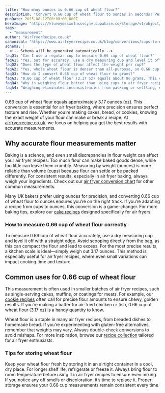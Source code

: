 ```yaml
---
title: "How many ounces is 0.66 cup of wheat flour?"
description: "Convert 0.66 cup of wheat flour to ounces in seconds! Perfect for air fryer baking with precise measurements."
pubDate: 2025-08-12T00:00:00.000Z
heroImage: "https://klueoymssxwfnxsvcyhv.supabase.co/storage/v1/object/public/Shmucket/how-many-ounces-is-0-66-cup-of-wheat-flour.webp"
tags:
  - "measurement"
author: "AirFryerRecipe.co.uk"
canonical: "https://www.airfryerrecipe.co.uk/blog/conversions/cups-to-ounces/how-many-ounces-is-0-66-cup-of-wheat-flour"
schema: |
  <!-- Schema will be generated automatically -->
faqQ1: "Can I use a regular cup to measure 0.66 cup of wheat flour?"
faqA1: "Yes, but for accuracy, use a dry measuring cup and level it off with a knife. For best results, weigh 3.17 ounces on a kitchen scale, especially for air fryer recipes where precision matters."
faqQ2: "Does the type of wheat flour affect the weight per cup?"
faqA2: "Yes, whole wheat flour is denser than all-purpose, so 0.66 cup may weigh slightly more. Always check specific conversions if using specialty flours in air fryer baking."
faqQ3: "How do I convert 0.66 cup of wheat flour to grams?"
faqA3: "0.66 cup of wheat flour (3.17 oz) equals about 90 grams. This conversion is useful for UK bakers using metric measurements in air fryer recipes."
faqQ4: "Why is weighing flour better than using cups in air fryer recipes?"
faqA4: "Weighing eliminates inconsistencies from packing or settling, ensuring perfect texture. Air fryers cook quickly, so precise measurements prevent under- or over-baking."
---
```

<p>0.66 cup of wheat flour equals approximately 3.17 ounces (oz). This conversion is essential for air fryer baking, where precision ensures perfect texture and rise. Whether you’re making cakes, bread, or cookies, knowing the exact weight of your flour can make or break a recipe. At <a href=https://www.airfryerrecipe.co.uk>airfryerrecipe.co.uk</a>, we focus on helping you get the best results with accurate measurements.</p>  

<h2>Why accurate flour measurements matter</h2>  
<p>Baking is a science, and even small discrepancies in flour weight can affect your air fryer recipes. Too much flour can make baked goods dense, while too little can leave them crumbly. Measuring by weight (ounces) is more reliable than volume (cups) because flour can settle or be packed differently. For consistent results, especially in air fryer baking, always weigh your ingredients. Check out our <a href=https://www.airfryerrecipe.co.uk/air-fryer-conversion-chart>air fryer conversion chart</a> for other common measurements.</p>  

<p>Many UK bakers prefer using ounces for precision, and converting 0.66 cup of wheat flour to ounces ensures you’re on the right track. If you’re adapting a recipe from cups to ounces, this conversion is a game-changer. For more baking tips, explore our <a href=https://www.airfryerrecipe.co.uk/recipe-category/cakes>cake recipes</a> designed specifically for air fryers.</p>  

<h3>How to measure 0.66 cup of wheat flour correctly</h3>  
<p>To measure 0.66 cup of wheat flour accurately, use a dry measuring cup and level it off with a straight edge. Avoid scooping directly from the bag, as this can compact the flour and lead to excess. For the most precise results, a kitchen scale is ideal—simply weigh out 3.17 ounces. This method is especially useful for air fryer recipes, where even small variations can impact cooking time and texture.</p>  

<h2>Common uses for 0.66 cup of wheat flour</h2>  
<p>This measurement is often used in smaller batches of air fryer recipes, such as single-serving cakes, muffins, or coatings for meats. For example, our <a href=https://www.airfryerrecipe.co.uk/recipe-category/cookies>cookie recipes</a> often call for precise flour amounts to ensure chewy, golden results. If you’re making a batter for air-fried chicken or fish, 0.66 cup of wheat flour (3.17 oz) is a handy quantity to know.</p>  

<p>Wheat flour is a staple in many air fryer recipes, from breaded dishes to homemade bread. If you’re experimenting with gluten-free alternatives, remember that weights may vary. Always double-check conversions to avoid mishaps. For more inspiration, browse our <a href=https://www.airfryerrecipe.co.uk/recipes>recipe collection</a> tailored for air fryer enthusiasts.</p>  

<h3>Tips for storing wheat flour</h3>  
<p>Keep your wheat flour fresh by storing it in an airtight container in a cool, dry place. For longer shelf life, refrigerate or freeze it. Always bring flour to room temperature before using it in air fryer recipes to ensure even mixing. If you notice any off smells or discoloration, it’s time to replace it. Proper storage ensures your 0.66 cup measurements remain consistent every time.</p>
